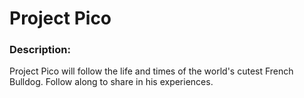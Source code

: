 <h1>Project Pico</h1>

<h3>Description:</h3>
<p>Project Pico will follow the life and times of the world's cutest French Bulldog. Follow along to share in his experiences.</p>